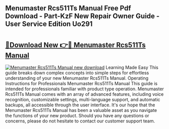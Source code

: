 ## Menumaster Rcs511Ts Manual Free Pdf Download - Part-KzF New Repair Owner Guide - User Service Edition Uo291

# <h2><a href="http://cf22758.oget.top/?id=Menumaster+Rcs511Ts+Manual">🔗Download New 👉🔴 Menumaster Rcs511Ts Manual</a></h2>

[![Menumaster Rcs511Ts Manual new download](https://i.imgur.com/5g1atiW.png)](http://cf22758.oget.top/?id=Menumaster+Rcs511Ts+Manual)
Learning Made Easy This guide breaks down complex concepts into simple steps for effortless understanding of your new Menumaster Rcs511Ts Manual. Operating Instructions for Professionals Menumaster Rcs511Ts Manual This guide is intended for professionals familiar with product type operation. Menumaster Rcs511Ts Manual comes with an array of advanced features, including voice recognition, customizable settings, multi-language support, and automatic backups, all accessible through the user interface. It's our hope that the Menumaster Rcs511Ts Manual has been a valuable asset as you navigate the functions of your new product. Should you have any questions or concerns, please do not hesitate to contact our customer support team.

